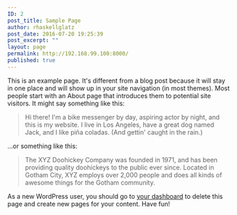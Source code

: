 ```yaml
---
ID: 2
post_title: Sample Page
author: rhaskellglatz
post_date: 2016-07-20 19:25:39
post_excerpt: ""
layout: page
permalink: http://192.168.99.100:8000/
published: true
---
```

This is an example page. It's different from a blog post because it will stay in one place and will show up in your site navigation (in most themes). Most people start with an About page that introduces them to potential site visitors. It might say something like this:

<blockquote>Hi there! I'm a bike messenger by day, aspiring actor by night, and this is my website. I live in Los Angeles, have a great dog named Jack, and I like pi&#241;a coladas. (And gettin' caught in the rain.)</blockquote>

...or something like this:

<blockquote>The XYZ Doohickey Company was founded in 1971, and has been providing quality doohickeys to the public ever since. Located in Gotham City, XYZ employs over 2,000 people and does all kinds of awesome things for the Gotham community.</blockquote>

As a new WordPress user, you should go to <a href="http://192.168.99.100:8000/wp-admin/">your dashboard</a> to delete this page and create new pages for your content. Have fun!